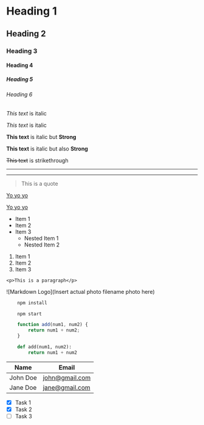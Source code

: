 <!--Headings-->

# Heading 1
## Heading 2
### Heading 3
#### Heading 4
##### Heading 5
###### Heading 6

<!--Italics-->

*This text* is italic

_This text_ is italic

<!--Strong-->

**This text** is italic but **Strong**

__This text__ is italic but also __Strong__

<!--Strikethrough-->

~~This text~~ is strikethrough

<!--2 ways of doing horizontal lines-->

---

___

<!--Blockquote-->

>This is a quote

<!--Links-->

[Yo yo yo](www.google.com)

[Yo yo yo](www.google.com "Clickity clack")

<!--UL-->

* Item 1
* Item 2
* Item 3
    * Nested Item 1
    * Nested Item 2

<!--OL-->

1. Item 1
1. Item 2
1. Item 3

<!--Inline Code Block-->
`<p>This is a paragraph</p>`

<!--Images-->

![Markdown Logo](Insert actual photo filename photo here)

<!--Code Blocks in GitHub-->

```Bash
    npm install

    npm start
```

```javascript
    function add(num1, num2) {
        return num1 + num2;
    }
```

```python
    def add(num1, num2):
        return num1 + num2
```

<!--Tables-->
| Name     | Email            |
| -------- | ---------------- |
| John Doe | john@gmail.com   |
| Jane Doe | jane@gmail.com   |

<!--Task Lists-->
* [x] Task 1
* [x] Task 2
* [ ] Task 3
